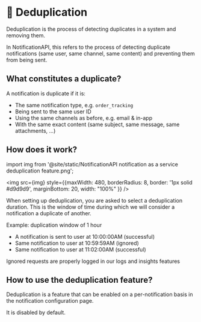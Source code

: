 # 👥 Deduplication

Deduplication is the process of detecting duplicates in a system and removing them.

In NotificationAPI, this refers to the process of detecting duplicate notifications (same user, same channel, same content) and preventing them from being sent.

## What constitutes a duplicate?

A notification is duplicate if it is:

- The same notification type, e.g. `order_tracking`
- Being sent to the same user ID
- Using the same channels as before, e.g. email & in-app
- With the same exact content (same subject, same message, same attachments, ...)

## How does it work?

import img from '@site/static/NotificationAPI notification as a service deduplication feature.png';

<img src={img} style={{maxWidth: 480, borderRadius: 8, border: '1px solid #d9d9d9', marginBottom: 20, width: "100%" }} />

When setting up deduplication, you are asked to select a deduplication duration. This is the window of time during which we will consider a notification a duplicate of another.

Example: duplication window of 1 hour

- A notification is sent to user at 10:00:00AM (successful)
- Same notification to user at 10:59:59AM (ignored)
- Same notification to user at 11:02:00AM (successful)

Ignored requests are properly logged in our logs and insights features

## How to use the deduplication feature?

Deduplication is a feature that can be enabled on a per-notification basis in the notification configuration page.

It is disabled by default.
